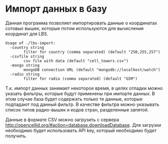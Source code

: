 # Импорт данных в базу

Данная программа позволяет импортировать данные о координатах сотовых вышек, которые потом используются для вычисления координат для LBS.

	Usage of ./lbs-import:
	  -country string
	    	filter for country (comma separated) (default "250,255,257")
	  -csvfile string
	    	csv file with data (default "cell_towers.csv")
	  -mongo string
	    	mongoDB connection URL (default "mongodb://localhost/watch")
	  -radio string
	    	filter for radio (comma separated) (default "GSM")

Т.к. импорт данных занимает некоторое время, в целях отладки можно указать фильтры, которые будут применены при импорте данных. В этом случае база будет содержать только те данные, которые подпадают под данный фильтр. В качестве фильтра можно указывать список типов радио-вышек и кодов стран, разделенные запятой.

Данные в формате CSV можно загрузить с сервера <http://opencellid.org/#action=database.downloadDatabase>. Для загрузки необходимо будет использовать API key, который необходимо будет получить.